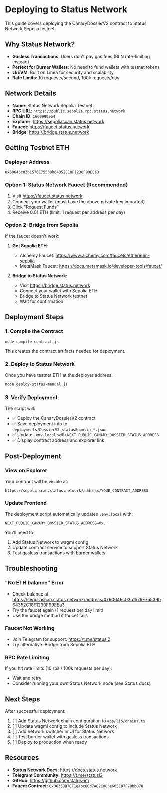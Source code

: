 # Deploying to Status Network

This guide covers deploying the CanaryDossierV2 contract to Status Network Sepolia testnet.

## Why Status Network?

- **Gasless Transactions**: Users don't pay gas fees (RLN rate-limiting instead)
- **Perfect for Burner Wallets**: No need to fund wallets with testnet tokens
- **zkEVM**: Built on Linea for security and scalability
- **Rate Limits**: 10 requests/second, 100k requests/day

## Network Details

- **Name**: Status Network Sepolia Testnet
- **RPC URL**: `https://public.sepolia.rpc.status.network`
- **Chain ID**: `1660990954`
- **Explorer**: https://sepoliascan.status.network
- **Faucet**: https://faucet.status.network
- **Bridge**: https://bridge.status.network

## Getting Testnet ETH

### Deployer Address
```
0x60646c03b1576E75539b64352C18F1230F99EEa3
```

### Option 1: Status Network Faucet (Recommended)
1. Visit https://faucet.status.network
2. Connect your wallet (must have the above private key imported)
3. Click "Request Funds"
4. Receive 0.01 ETH (limit: 1 request per address per day)

### Option 2: Bridge from Sepolia
If the faucet doesn't work:

1. **Get Sepolia ETH**:
   - Alchemy Faucet: https://www.alchemy.com/faucets/ethereum-sepolia
   - MetaMask Faucet: https://docs.metamask.io/developer-tools/faucet/

2. **Bridge to Status Network**:
   - Visit https://bridge.status.network
   - Connect your wallet with Sepolia ETH
   - Bridge to Status Network testnet
   - Wait for confirmation

## Deployment Steps

### 1. Compile the Contract
```bash
node compile-contract.js
```

This creates the contract artifacts needed for deployment.

### 2. Deploy to Status Network
Once you have testnet ETH at the deployer address:

```bash
node deploy-status-manual.js
```

### 3. Verify Deployment
The script will:
- ✅ Deploy the CanaryDossierV2 contract
- ✅ Save deployment info to `deployments/DossierV2_statusSepolia_*.json`
- ✅ Update `.env.local` with `NEXT_PUBLIC_CANARY_DOSSIER_STATUS_ADDRESS`
- ✅ Display contract address and explorer link

## Post-Deployment

### View on Explorer
Your contract will be visible at:
```
https://sepoliascan.status.network/address/YOUR_CONTRACT_ADDRESS
```

### Update Frontend
The deployment script automatically updates `.env.local` with:
```
NEXT_PUBLIC_CANARY_DOSSIER_STATUS_ADDRESS=0x...
```

You'll need to:
1. Add Status Network to wagmi config
2. Update contract service to support Status Network
3. Test gasless transactions with burner wallets

## Troubleshooting

### "No ETH balance" Error
- Check balance at: https://sepoliascan.status.network/address/0x60646c03b1576E75539b64352C18F1230F99EEa3
- Try the faucet again (1 request per day limit)
- Use the bridge method if faucet fails

### Faucet Not Working
- Join Telegram for support: https://t.me/statusl2
- Try alternative: Bridge from Sepolia ETH

### RPC Rate Limiting
If you hit rate limits (10 rps / 100k requests per day):
- Wait and retry
- Consider running your own Status Network node (see Status docs)

## Next Steps

After successful deployment:
1. [ ] Add Status Network chain configuration to `app/lib/chains.ts`
2. [ ] Update wagmi config to include Status Network
3. [ ] Add network switcher in UI for Status Network
4. [ ] Test burner wallet with gasless transactions
5. [ ] Deploy to production when ready

## Resources

- **Status Network Docs**: https://docs.status.network
- **Telegram Community**: https://t.me/statusl2
- **GitHub**: https://github.com/status-im
- **Faucet Contract**: `0x06338B70F1eAbc60d7A82C083e605C07F78bb878`
